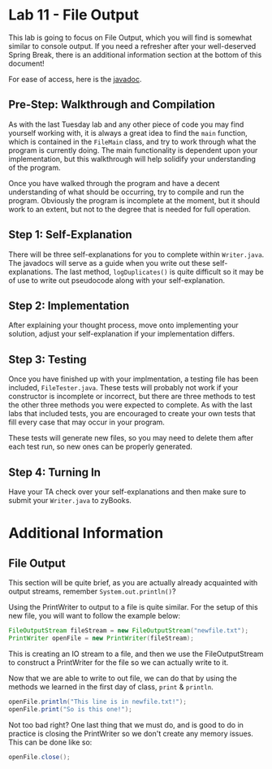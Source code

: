 # Lab 11 - File Output
This lab is going to focus on File Output, which you will find is somewhat similar to console output. If you need a refresher after your well-deserved Spring Break, there is an additional information section at the bottom of this document!

For ease of access, here is the [javadoc](https://www.cs.colostate.edu/~cs163/javadoc/lab11/package-summary.html).

## Pre-Step: Walkthrough and Compilation
As with the last Tuesday lab and any other piece of code you may find yourself working with, it is always a great idea to find the `main` function, which is contained in the `FileMain` class, and try to work through what the program is currently doing. The main functionality is dependent upon your implementation, but this walkthrough will help solidify your understanding of the program.

Once you have walked through the program and have a decent understanding of what should be occurring, try to compile and run the program. Obviously the program is incomplete at the moment, but it should work to an extent, but not to the degree that is needed for full operation.

## Step 1: Self-Explanation
There will be three self-explanations for you to complete within `Writer.java`. The javadocs will serve as a guide when you write out these self-explanations. The last method, `logDuplicates()` is quite difficult so it may be of use to write out pseudocode along with your self-explanation.

## Step 2: Implementation
After explaining your thought process, move onto implementing your solution, adjust your self-explanation if your implementation differs.

## Step 3: Testing
Once you have finished up with your implmentation, a testing file has been included, `FileTester.java`. These tests will probably not work if your constructor is incomplete or incorrect, but there are three methods to test the other three methods you were expected to complete. As with the last labs that included tests, you are encouraged to create your own tests that fill every case that may occur in your program.

These tests will generate new files, so you may need to delete them after each test run, so new ones can be properly generated.

## Step 4: Turning In
Have your TA check over your self-explanations and then make sure to submit your `Writer.java` to zyBooks.

# Additional Information
## File Output
This section will be quite brief, as you are actually already acquainted with output streams, remember `System.out.println()`?

Using the PrintWriter to output to a file is quite similar.
For the setup of this new file, you will want to follow the example below:
``` java
FileOutputStream fileStream = new FileOutputStream("newfile.txt");
PrintWriter openFile = new PrintWriter(fileStream);
```
This is creating an IO stream to a file, and then we use the FileOutputStream to construct a PrintWriter for the file so we can actually write to it.

Now that we are able to write to out file, we can do that by using the methods we learned in the first day of class, `print` & `println`.
``` java
openFile.println("This line is in newfile.txt!");
openFile.print("So is this one!");
```

Not too bad right? One last thing that we must do, and is good to do in practice is closing the PrintWriter so we don't create any memory issues. This can be done like so:
``` java
openFile.close();
```
